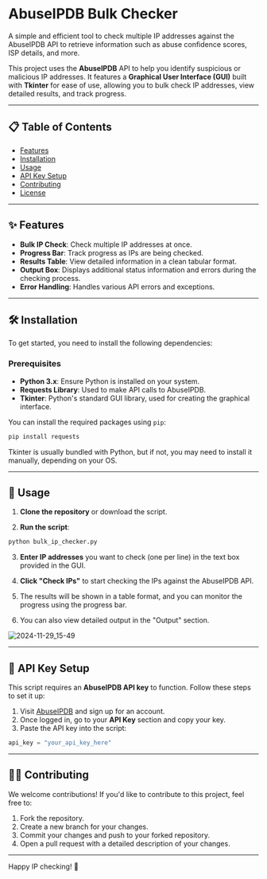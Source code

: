 # AbuseIPDB Bulk Checker

A simple and efficient tool to check multiple IP addresses against the AbuseIPDB API to retrieve information such as abuse confidence scores, ISP details, and more.

This project uses the **AbuseIPDB** API to help you identify suspicious or malicious IP addresses. It features a **Graphical User Interface (GUI)** built with **Tkinter** for ease of use, allowing you to bulk check IP addresses, view detailed results, and track progress.

---

## 📋 Table of Contents

- [Features](#features)
- [Installation](#installation)
- [Usage](#usage)
- [API Key Setup](#api-key-setup)
- [Contributing](#contributing)
- [License](#license)

---

## ✨ Features

- **Bulk IP Check**: Check multiple IP addresses at once.
- **Progress Bar**: Track progress as IPs are being checked.
- **Results Table**: View detailed information in a clean tabular format.
- **Output Box**: Displays additional status information and errors during the checking process.
- **Error Handling**: Handles various API errors and exceptions.

---

## 🛠️ Installation

To get started, you need to install the following dependencies:

### Prerequisites

- **Python 3.x**: Ensure Python is installed on your system.
- **Requests Library**: Used to make API calls to AbuseIPDB.
- **Tkinter**: Python's standard GUI library, used for creating the graphical interface.

You can install the required packages using `pip`:

```bash
pip install requests
```

Tkinter is usually bundled with Python, but if not, you may need to install it manually, depending on your OS.

---

## 🚀 Usage

1. **Clone the repository** or download the script.

2. **Run the script**:

```bash
python bulk_ip_checker.py
```

3. **Enter IP addresses** you want to check (one per line) in the text box provided in the GUI.

4. **Click "Check IPs"** to start checking the IPs against the AbuseIPDB API.

5. The results will be shown in a table format, and you can monitor the progress using the progress bar.

6. You can also view detailed output in the "Output" section.

![2024-11-29_15-49](https://github.com/user-attachments/assets/f3ea38a4-52b4-4bdf-b0c1-8aa459febf9a)


---

## 🔑 API Key Setup

This script requires an **AbuseIPDB API key** to function. Follow these steps to set it up:

1. Visit [AbuseIPDB](https://www.abuseipdb.com/) and sign up for an account.
2. Once logged in, go to your **API Key** section and copy your key.
3. Paste the API key into the script:

```python
api_key = "your_api_key_here"
```

---

## 🧑‍💻 Contributing

We welcome contributions! If you'd like to contribute to this project, feel free to:

1. Fork the repository.
2. Create a new branch for your changes.
3. Commit your changes and push to your forked repository.
4. Open a pull request with a detailed description of your changes.

---

Happy IP checking! 🎉
